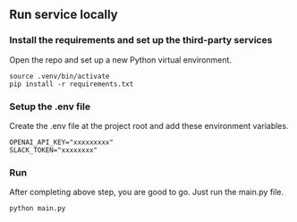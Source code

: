 ## Run service locally

### Install the requirements and set up the third-party services

Open the repo and set up a new Python virtual environment.

```commandline
source .venv/bin/activate
pip install -r requirements.txt
```

### Setup the .env file

Create the .env file at the project root and add these environment variables.

```commandline
OPENAI_API_KEY="xxxxxxxxx"
SLACK_TOKEN="xxxxxxxx"
```

### Run

After completing above step, you are good to go. Just run the main.py file.

```commandline
python main.py
```
